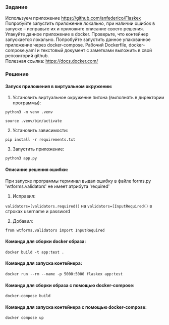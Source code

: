 ### Задание

Используем приложение https://github.com/anfederico/Flaskex<br>
Попробуйте запустить приложение локально, при наличии ошибок в запуске – исправьте их и приложите описание своего решения.<br>
Упакуйте данное приложение в docker. Проверьте, что контейнер запускается локально. Попробуйте запустить данное упакованное приложение через
docker-compose. Рабочий Dockerfile, docker-compose.yaml и текстовый документ с заметками выложить в свой репозиторий github.<br>
Полезная ссылка: https://docs.docker.com/

### Решение

#### Запуск приложения в виртуальном окружении:
 
1. Установить виртуальное окружение питона (выполнять в директории программы):

`python3 -m venv .venv`

`source .venv/bin/activate`

2. Установить зависимости: 

`pip install -r requirements.txt`

3. Запустить приложение: 

`python3 app.py`

#### Описание решения ошибки:

При запуске программы терминал выдал ошибку в файле forms.py 'wtforms.validators' не имеет атрибута 'required'

1. Исправил:

`validators=[validators.required()` на `validators=[InputRequired()` в строках username и password

2. Добавил:

`from wtforms.validators import InputRequired`

#### Команда для сборки docker образа:

`docker build -t app:test .`

#### Команда для запуска контейнера:

`docker run --rm --name -p 5000:5000 flaskex app:test`

#### Команда для сборки образа c помощью docker-compose:

`docker-compose build`

#### Команда для запуска контейнера c помощью docker-compose: 

`docker compose up`
